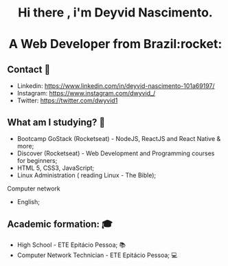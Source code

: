 <h1 align="center">Hi there , i'm Deyvid Nascimento.</h1>
<h1 align="center">A Web Developer from Brazil:rocket:</h1>

## Contact :e-mail:
* Linkedin: https://www.linkedin.com/in/deyvid-nascimento-101a69197/
* Instagram: https://www.instagram.com/dwyvid_/
* Twitter: https://twitter.com/dwyvid1

## What am I studying? :green_book:
* Bootcamp GoStack (Rocketseat) - NodeJS, ReactJS and React Native & more;
* Discover (Rocketseat) - Web Development and Programming courses for beginners;
* HTML 5, CSS3, JavaScript;
* Linux Administration ( reading Linux - The Bible);

Computer network
* English;

## Academic formation: :mortar_board:
* High School - ETE Epitácio Pessoa; :books:
* Computer Network Technician - ETE Epitácio Pessoa; :computer:
